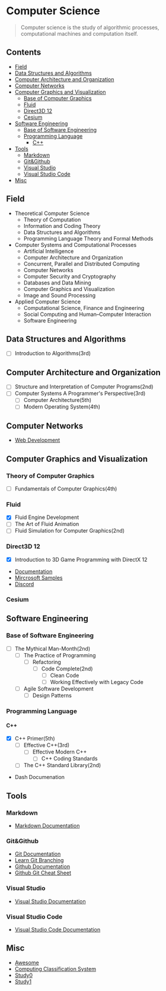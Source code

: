 # Computer Science

> Computer science is the study of algorithmic processes, computational machines and
> computation itself.

## Contents

- [Field](#Field)
- [Data Structures and Algorithms](#Data-Structures-and-Algorithms)
- [Computer Architecture and Organization](#Computer-Architecture-and-Organization)
- [Computer Networks](#Computer-Networks)
- [Computer Graphics and Visualization](#Computer-Graphics-and-Visualization)
    - [Base of Computer Graphics](#Base-of-Computer-Graphics)
    - [Fluid](#Fluid)
    - [Direct3D 12 ](#Direct3D-12)
    - [Cesium](#Cesium)
- [Software Engineering](#Software-Engineering)
    - [Base of Software Engineering](#Base-of-Software-Engineering)
    - [Programming Language](#Programming-Language)
        - [C++](#C)
- [Tools](#Tools)
    - [Markdown](#Markdown)
    - [Git&Github](#GitGithub)
    - [Visual Studio](#Visual-Studio)
    - [Visual Studio Code](#Visual-Studio-Code)
- [Misc](#Misc)    

## Field

- Theoretical Computer Science
    - Theory of Computation
    - Information and Coding Theory
    - Data Structures and Algorithms
    - Programming Language Theory and Formal Methods
- Computer Systems and Computational Processes
    - Artificial Intelligence
    - Computer Architecture and Organization
    - Concurrent, Parallel and Distributed Computing
    - Computer Networks
    - Computer Security and Cryptography
    - Databases and Data Mining
    - Computer Graphics and Visualization 
    - Image and Sound Processing
- Applied Computer Science
    - Computational Science, Finance and Engineering
    - Social Computing and Human–Computer Interaction
    - Software Engineering

## Data Structures and Algorithms

- [ ] Introduction to Algorithms(3rd)

## Computer Architecture and Organization

- [ ] Structure and Interpretation of Computer Programs(2nd)
- [ ] Computer Systems A Programmer's Perspective(3rd)
    - [ ] Computer Architecture(5th)
    - [ ] Modern Operating System(4th)

## Computer Networks

- [Web Development](https://developer.mozilla.org/en-US/) 

## Computer Graphics and Visualization

### Theory of Computer Graphics

- [ ] Fundamentals of Computer Graphics(4th)

### Fluid

- [x] Fluid Engine Development
- [ ] The Art of Fluid Animation
- [ ] Fluid Simulation for Computer Graphics(2nd)

### Direct3D 12

- [x] Introduction to 3D Game Programming with DirectX 12
- [Documentation](https://docs.microsoft.com/en-us/windows/win32/direct3d12/direct3d-12-graphics)
- [Mircrosoft Samples](https://github.com/Microsoft/DirectX-Graphics-Samples)
- [Discord](https://discord.com/channels/590611987420020747/590967934914920485)

### Cesium

## Software Engineering

### Base of Software Engineering

- [ ] The Mythical Man-Month(2nd)
    - [ ] The Practice of Programming
        - [ ] Refactoring
            - [ ] Code Complete(2nd) 
                - [ ] Clean Code
                - [ ] Working Effectively with Legacy Code
    - [ ] Agile Software Development
        - [ ] Design Patterns

### Programming Language

#### C++

- [x] C++ Primer(5th)
   - [ ] Effective C++(3rd)
        - [ ] Effective Modern C++ 
            - [ ] C++ Coding Standards
    - [ ] The C++ Standard Library(2nd)
- Dash Documenation

## Tools

### Markdown

- [Markdown Documentation](https://www.markdownguide.org)

### Git&Github

- [Git Documentation](https://git-scm.com/doc)
- [Learn Git Branching](https://learngitbranching.js.org) 
- [Github Documentation](https://docs.github.com/en)
- [Github Git Cheat Sheet](https://training.github.com/downloads/github-git-cheat-sheet.pdf)

### Visual Studio

- [Visual Studio Documentation](https://docs.microsoft.com/en-us/visualstudio/windows/?view=vs-2019&preserve-view=true) 

### Visual Studio Code

- [Visual Studio Code Documentation](https://code.visualstudio.com/docs)

## Misc

- [Awesome](https://github.com/sindresorhus/awesome) 
- [Computing Classification System](https://dl.acm.org/ccs)
- [Study0](https://github.com/ossu/computer-science)
- [Study1](https://github.com/jwasham/coding-interview-university)
